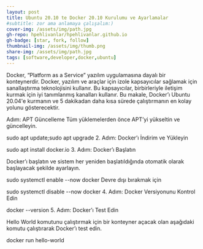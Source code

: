 ```yaml
---
layout: post
title: Ubuntu 20.10 te Docker 20.10 Kurulumu ve Ayarlamalar
#subtitle: zor ama anlamaya çalışalım:)
cover-img: /assets/img/path.jpg
gh-repo: hpehlivanlar/hpehlivanlar.github.io
gh-badge: [star, fork, follow]
thumbnail-img: /assets/img/thumb.png
share-img: /assets/img/path.jpg
tags: [software,developer,docker,ubuntu]
---
```



Docker, “Platform as a Service” yazılım uygulamasına dayalı bir konteynerdir. Docker, yazılım ve araçlar için izole kapsayıcılar sağlamak için sanallaştırma teknolojisini kullanır. Bu kapsayıcılar, birbirleriyle iletişim kurmak için iyi tanımlanmış kanalları kullanır. Bu makale, Docker’ı Ubuntu 20.04'e kurmanın ve 5 dakikadan daha kısa sürede çalıştırmanın en kolay yolunu gösterecektir.


Adım: APT Güncelleme
Tüm yüklemelerden önce APT’yi yükseltin ve güncelleyin.

sudo apt update;sudo apt upgrade
2. Adım: Docker’ı İndirim ve Yükleyin

sudo apt install docker.io
3. Adım: Docker’ı Başlatın

Docker’ı başlatın ve sistem her yeniden başlatıldığında otomatik olarak başlayacak şekilde ayarlayın.

sudo systemctl enable --now docker
Devre dışı bırakmak için

sudo systemctl disable --now docker
4. Adım: Docker Versiyonunu Kontrol Edin

docker --version
5. Adım: Docker’ı Test Edin

Hello World komutunu çalıştırmak için bir konteyner açacak olan aşağıdaki komutu çalıştırarak Docker’ı test edin.

docker run hello-world
